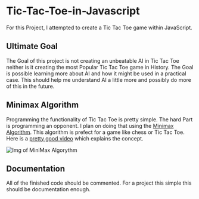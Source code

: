 # Tic-Tac-Toe-in-Javascript
For this Project, I attempted to create a Tic Tac Toe game within JavaScript.

## Ultimate Goal
The Goal of this project is not creating an unbeatable AI in Tic Tac Toe neither is it creating the most Popular Tic Tac Toe game in History. The Goal is possible learning more about AI and how it might be used in a practical case. 
This should help me understand AI a little more and possibly do more of this in the future. 


## Minimax Algorithm
Programming the functionality of Tic Tac Toe is pretty simple. The hard Part is programming an opponent. I plan on doing that using the [Minimax Algorithm](https://en.wikipedia.org/wiki/Minimax). This algorithm is prefect for a game like chess or Tic Tac Toe.
Here is a [pretty good video](https://www.youtube.com/watch?v=Bk9hlNZc6sE) which explains the concept.

![Img of MiniMax Algorythm](https://static.javatpoint.com/tutorial/ai/images/mini-max-algorithm-in-ai-step1.png "Minimax Algorithm")

## Documentation
All of the finished code should be commented. For a project this simple this should be documentation enough.

